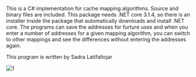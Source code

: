 This is a C# implementation for cache mapping algorithms. Source and binary files are included. 
This package needs .NET core 3.1.4, so there is an installer inside the package that automatically downloads and install .NET core. The programs can save the addresses for furture uses and when you enter a number of addresses for a given mapping algorithm, you can switch to other mappings and see the differences without entering the addresses again.

This program is written by Sadra Latifaltojar

![1](https://user-images.githubusercontent.com/11626212/89096295-dc4c0900-d3ea-11ea-8061-a1321cd2c083.jpg)
